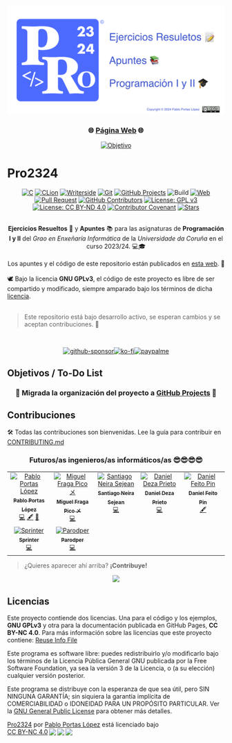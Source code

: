<!--
SPDX-FileCopyrightText: 2024 Pablo Portas López <pablo.portas@udc.es>

SPDX-License-Identifier: GPL-3.0-only
-->

[![Banner](./logo/Pro2324%20GitHub%20Preview.png)](https://teenbiscuits.github.io/Pro2324)

<div align="center">
<h3>🌐 <a href="https://teenbiscuits.github.io/Pro2324">Página Web</a> 🌐</h3>

[![Objetivo](https://progress-bar.dev/68/?title=Objetivo%20de%20Estrellas&width=200&color=e3b341)](https://github.com/TeenBiscuits/Pro2324)
</div>

# Pro2324

<div align="center">

[![C](https://img.shields.io/badge/C99-%2300599C.svg?logo=c&logoColor=white)](https://en.wikipedia.org/wiki/C99)
[![CLion](https://img.shields.io/badge/CLion-black.svg?logo=clion&logoColor=white)](https://www.jetbrains.com/es-es/clion/)
[![Writerside](https://img.shields.io/badge/Writerside-purple.svg?logo=jetbrains&logoColor=white)](https://www.jetbrains.com/es-es/writerside/)
[![Git](https://img.shields.io/badge/Git-E44C30?logo=git&logoColor=white)](https://en.wikipedia.org/wiki/Git)
[![GitHub Projects](https://img.shields.io/badge/GitHub_Projects-000000.svg?logo=github&logoColor=white)](https://github.com/TeenBiscuits/Pro2324/projects)
![Build](https://github.com/TeenBiscuits/Pro2324/actions/workflows/deploy.yml/badge.svg)
[![Web](https://img.shields.io/website?down_message=offline&up_message=online&label=Web&url=https%3A%2F%2Fteenbiscuits.github.io%2FPro2324%2Fpro2324.html)](https://teenbiscuits.github.io/Pro2324/pro2324.html)
[![Pull Request](https://img.shields.io/github/issues-pr-closed/TeenBiscuits/Pro2324.svg?label=Pull%20Request)](https://github.com/TeenBiscuits/Pro2324/pulls)
[![GitHub Contributors](https://img.shields.io/github/contributors/TeenBiscuits/Pro2324?label=Contributors)](https://github.com/TeenBiscuits/Pro2324/graphs/contributors)
[![License: GPL v3](https://img.shields.io/badge/License-GPLv3-blue.svg)](./LICENSE.md)
[![License: CC BY-ND 4.0](https://img.shields.io/badge/License-CC_BY--ND_4.0-lightgrey.svg)](./docs/LICENSE)
[![Contributor Covenant](https://img.shields.io/badge/Contributor%20Covenant-2.1-4baaaa.svg)](CODE_OF_CONDUCT.md)
[![Stars](https://img.shields.io/github/stars/TeenBiscuits/Pro2324.svg)](https://github.com/TeenBiscuits/Pro2324)

</div>

<div align="center">
<br/>
<b>Ejercicios Resueltos</b> 📝 y <b>Apuntes</b> 📚 para las asignaturas de <b>Programación I y II</b> del <i>Grao en Enxeñaría Informática</i> de la <i>Universidade da Coruña</i> en el curso 2023/24. 💻🎓
<br/>
</div>

<div align="right">
<br/>
Los apuntes y el código de este repositorio están publicados en <a href="https://teenbiscuits.github.io/Pro2324/pro2324.html">esta web</a>. 📖
<br/>
</div>

<div align="left">
<br/>
🕊️ Bajo la licencia <b>GNU GPLv3</b>, el código de este proyecto es libre de ser compartido y modificado, siempre amparado bajo los términos de dicha <a href="./LICENSE">licencia</a>.
<br/>
</div>

<div>
<br/>

> Este repositorio está bajo desarrollo activo, se esperan cambios y se aceptan contribuciones. 🤗

<br/>
</div>
<div align="center">

[![github-sponsor](https://img.shields.io/badge/sponsor-30363D?style=for-the-badge&logo=GitHub-Sponsors&logoColor=#white)](https://github.com/sponsors/TeenBiscuits)[![ko-fi](https://img.shields.io/badge/Ko--fi-F16061?style=for-the-badge&logo=ko-fi&logoColor=white)](https://ko-fi.com/T6T0TSIKT)[![paypalme](https://img.shields.io/badge/PayPal-00457C?style=for-the-badge&logo=paypal&logoColor=white)](https://paypal.me/pabloportaslopez)  

</div>

## Objetivos / To-Do List

<div align="center">
<h3>📢 Migrada la organización del proyecto a <a href="https://github.com/TeenBiscuits/Pro2324/projects">GitHub Projects</a> 📢</h3>
</div>

<!-- ME DABA PENA BORRARLO NO VOY A MENTIR

### Código

<div align="center">

| [![Boletín 1](https://progress-bar.dev/100/?title=Boletín%201&width=200&color=d2007b)](./src/Boletin_1) | [![Boletín 2](https://progress-bar.dev/100/?title=Boletín%202&width=200&color=d2007b)](./src/Boletin_2) |
|---------------------------------------------------------------------------------------------------------|---------------------------------------------------------------------------------------------------------|
| [![Boletín 3](https://progress-bar.dev/66/?title=Boletín%203&width=200&color=d2007b)](./src/Boletin_3)  | [![Boletín 4](https://progress-bar.dev/27/?title=Boletín%204&width=200&color=d2007b)](./src/Boletin_4)  |
| [![Exámenes](https://img.shields.io/badge/Exámenes-0-grey?labelColor=d2007b)](./src/Examenes)           | [![Extras](https://img.shields.io/badge/Extras-6-grey?labelColor=d2007b)](./src/Extras)                 |
| [![Ejemplos](https://img.shields.io/badge/Ejemplos-0-grey?labelColor=d2007b)](./src/Ejemplos)          |                                                                                                         |

</div>


### Teoría

<div align="center">

| [![Bloque 1](https://progress-bar.dev/100/?title=Bloque%201&width=200&color=d2007b)](https://teenbiscuits.github.io/Pro2324/bloque-1.html) | [![Bloque 2](https://progress-bar.dev/100/?title=Bloque%202&width=200&color=d2007b)](https://teenbiscuits.github.io/Pro2324/bloque-2.html) |
|--------------------------------------------------------------------------------------------------------------------------------------------|--------------------------------------------------------------------------------------------------------------------------------------------|
| [![Bloque 3](https://progress-bar.dev/100/?title=Bloque%203&width=200&color=d2007b)](https://teenbiscuits.github.io/Pro2324/bloque-3.html) | [![Bloque 4](https://progress-bar.dev/100/?title=Bloque%204&width=200&color=d2007b)](https://teenbiscuits.github.io/Pro2324/bloque-1.html) |
| [![Tema 1](https://progress-bar.dev/0/?title=Tema%201&width=200&color=d2007b)](https://teenbiscuits.github.io/Pro2324/bloque-5.html)   | [![Tema 2](https://progress-bar.dev/0/?title=Tema%202&width=200&color=d2007b)](https://teenbiscuits.github.io/Pro2324/bloque-6.html)   |
| [![Exámenes](https://img.shields.io/badge/Exámenes-0-grey?labelColor=d2007b)](https://teenbiscuits.github.io/Pro2324/examenes.html)        | [![Tutoriales](https://img.shields.io/badge/Tutoriales-1-grey?labelColor=d2007b)](https://teenbiscuits.github.io/Pro2324/tutoriales.html)  |
| [![Ejemplos](https://img.shields.io/badge/Ejemplos-0-grey?labelColor=d2007b)](https://teenbiscuits.github.io/Pro2324/ejemplos.html)                                              | [![Extras](https://img.shields.io/badge/Extras-6-grey?labelColor=d2007b)](https://teenbiscuits.github.io/Pro2324/extras.html)              |

</div>

-->

## Contribuciones

🛠️️ Todas las contribuciones son bienvenidas. Lee la guía para contribuir en [CONTRIBUTING.md](./CONTRIBUTING.md)

<div align="center">

### Futuros/as ingenieros/as informáticos/as 😎😎😎😎

<!-- https://github.com/all-contributors/all-contributors -->


<!-- ALL-CONTRIBUTORS-LIST:START - Do not remove or modify this section -->
<!-- prettier-ignore-start -->
<!-- markdownlint-disable -->
<table>
  <tbody>
    <tr>
      <td align="center" valign="top" width="20%"><a href="https://github.com/TeenBiscuits"><img src="https://avatars.githubusercontent.com/u/81629707?v=4?s=100" width="100px;" alt="Pablo Portas López"/><br /><sub><b>Pablo Portas López</b></sub></a><br /><a href="#code-TeenBiscuits" title="Code">💻</a> <a href="#content-TeenBiscuits" title="Content">🖋</a> <a href="#doc-TeenBiscuits" title="Documentation">📖</a></td>
      <td align="center" valign="top" width="20%"><a href="https://github.com/Fraagaa"><img src="https://avatars.githubusercontent.com/u/66569329?v=4?s=100" width="100px;" alt="Miguel Fraga Pico メ"/><br /><sub><b>Miguel Fraga Pico メ</b></sub></a><br /><a href="#code-Fraagaa" title="Code">💻</a></td>
      <td align="center" valign="top" width="20%"><a href="https://github.com/sneiira"><img src="https://avatars.githubusercontent.com/u/151532950?v=4?s=100" width="100px;" alt="Santiago Neira Sejean"/><br /><sub><b>Santiago Neira Sejean</b></sub></a><br /><a href="#code-sneiira" title="Code">💻</a></td>
      <td align="center" valign="top" width="20%"><a href="https://github.com/dza205"><img src="https://avatars.githubusercontent.com/u/76247222?v=4?s=100" width="100px;" alt="Daniel Deza Prieto"/><br /><sub><b>Daniel Deza Prieto</b></sub></a><br /><a href="#code-dza205" title="Code">💻</a></td>
      <td align="center" valign="top" width="20%"><a href="https://www.informaticapau.com/"><img src="https://avatars.githubusercontent.com/u/71133325?v=4?s=100" width="100px;" alt="Daniel Feito Pin"/><br /><sub><b>Daniel Feito Pin</b></sub></a><br /><a href="#content-danielfeitopin" title="Content">🖋</a></td>
    </tr>
    <tr>
      <td align="center" valign="top" width="20%"><a href="https://sprinter05.github.io/"><img src="https://avatars.githubusercontent.com/u/69991979?v=4?s=100" width="100px;" alt="Sprinter"/><br /><sub><b>Sprinter</b></sub></a><br /><a href="#code-Sprinter05" title="Code">💻</a></td>
      <td align="center" valign="top" width="20%"><a href="https://github.com/Parodper"><img src="https://avatars.githubusercontent.com/u/12100800?v=4?s=100" width="100px;" alt="Parodper"/><br /><sub><b>Parodper</b></sub></a><br /><a href="#code-Parodper" title="Code">💻</a></td>
    </tr>
  </tbody>
</table>

<!-- markdownlint-restore -->
<!-- prettier-ignore-end -->

<!-- ALL-CONTRIBUTORS-LIST:END -->

</div>


> ¿Quieres aparecer ahí arriba? **¡Contribuye!**


<!-- Me daba pena borrarlo :(
- Pablo Portas López | [@TeenBiscuits](https://github.com/TeenBiscuits)
- Miguel Fraga Pico | [@Fraagaa](https://github.com/Fraagaa)
- Santiago Neira Sejean | [@sneiira](https://github.com/sneiira)
- Daniel Deza Prieto | [@dza205](https://github.com/dza205)
-->


<!-- Repobeats - Stats https://repobeats.axiom.co -->
<div align="center">
<img src="https://repobeats.axiom.co/api/embed/675ebcf2934ba9390a99ffef8cabc521898b79e5.svg"/>
</div>

## Licencias

Este proyecto contiende dos licencias. Una para el código y los ejemplos, **GNU GPLv3** y otra para la documentación
publicada en GitHub Pages, **CC BY-NC 4.0**. Para más información sobre las licencias que este proyecto contiene: [Reuse Info File](.reuse/dep5)

Este programa es software libre: puedes redistribuirlo y/o modificarlo bajo los términos de la Licencia Pública General
GNU publicada por la Free Software Foundation, ya sea la versión 3 de la Licencia, o (a su elección) cualquier versión
posterior.

Este programa se distribuye con la esperanza de que sea útil, pero SIN NINGUNA GARANTÍA; sin siquiera la garantía
implícita de COMERCIABILIDAD o IDONEIDAD PARA UN PROPÓSITO PARTICULAR. Ver la [GNU General Public License](./LICENSE.md)
para obtener
más detalles.

<p xmlns:cc="http://creativecommons.org/ns#" xmlns:dct="http://purl.org/dc/terms/"><a property="dct:title" rel="cc:attributionURL" href="https://teenbiscuits.github.io/Pro2324">Pro2324</a> por <a rel="cc:attributionURL dct:creator" property="cc:attributionName" href="https://github.com/TeenBiscuits">Pablo Portas López</a> está licenciado bajo <a href="http://creativecommons.org/licenses/by-nc/4.0/?ref=chooser-v1" target="_blank" rel="license noopener noreferrer" style="display:inline-block;">CC BY-NC 4.0<img style="height:22px!important;margin-left:3px;vertical-align:text-bottom;" src="https://mirrors.creativecommons.org/presskit/icons/cc.svg?ref=chooser-v1"><img style="height:22px!important;margin-left:3px;vertical-align:text-bottom;" src="https://mirrors.creativecommons.org/presskit/icons/by.svg?ref=chooser-v1"><img style="height:22px!important;margin-left:3px;vertical-align:text-bottom;" src="https://mirrors.creativecommons.org/presskit/icons/nc.svg?ref=chooser-v1"></a></p>
